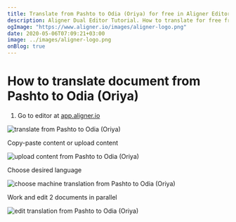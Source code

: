 ```yaml
---
title: Translate from Pashto to Odia (Oriya) for free in Aligner Editor
description: Aligner Dual Editor Tutorial. How to translate for free from Pashto to Odia (Oriya). Aligner is multilingual document management platform. 
ogImage: "https://www.aligner.io/images/aligner-logo.png"
date: 2020-05-06T07:09:21+03:00
image: ../images/aligner-logo.png
onBlog: true
---
```


# How to translate document from Pashto to Odia (Oriya)

1. Go to editor at [app.aligner.io](https://app.aligner.io "Aligner App web page")

![translate from Pashto to Odia (Oriya)](../aligner-blank-editor.png "translate from Pashto to Odia (Oriya)")

Copy-paste content or upload content

![upload content from Pashto to Odia (Oriya)](../aligner-uploaded-document.png "upload content from Pashto to Odia (Oriya)")

Choose desired language

![choose machine translation from Pashto to Odia (Oriya)](../aligner-language-dropdown.png "choose machine translation from Pashto to Odia (Oriya)")

Work and edit 2 documents in parallel

![edit translation from Pashto to Odia (Oriya)](../aligner-double-sitded-editor.png "edit translation from Pashto to Odia (Oriya)")

